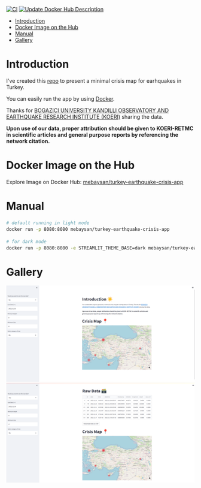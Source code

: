[![CI](https://github.com/mebaysan/Turkey-Earthquake-Crisis-App/actions/workflows/ci.yml/badge.svg)](https://github.com/mebaysan/Turkey-Earthquake-Crisis-App/actions/workflows/ci.yml) [![Update Docker Hub Description](https://github.com/mebaysan/Turkey-Earthquake-Crisis-App/actions/workflows/dockerhub-description.yml/badge.svg)](https://github.com/mebaysan/Turkey-Earthquake-Crisis-App/actions/workflows/dockerhub-description.yml)


- [Introduction](#introduction)
- [Docker Image on the Hub](#docker-image-on-the-hub)
- [Manual](#manual)
- [Gallery](#gallery)

# Introduction

I've created this [repo](https://github.com/mebaysan/Turkey-Earthquake-Crisis-App) to present a minimal crisis map for earhquakes in Turkey.

You can easily run the app by using [Docker](https://docker.com).


Thanks for [BOGAZICI UNIVERSITY KANDILLI OBSERVATORY AND EARTHQUAKE RESEARCH INSTITUTE (KOERI)](http://www.koeri.boun.edu.tr/scripts/lasteq.asp) sharing the data.

**Upon use of our data, proper attribution should be given to KOERI-RETMC in scientific articles and general purpose reports by referencing the network citation.**

# Docker Image on the Hub
Explore Image on Docker Hub: [mebaysan/turkey-earthquake-crisis-app](https://hub.docker.com/repository/docker/mebaysan/turkey-earthquake-crisis-app)

# Manual

```bash
# default running in light mode
docker run -p 8080:8080 mebaysan/turkey-earthquake-crisis-app

# for dark mode
docker run -p 8080:8080 -e STREAMLIT_THEME_BASE=dark mebaysan/turkey-earthquake-crisis-app
```

# Gallery

![Introduction](assets/1.png)
![Raw Data](assets/2.png)